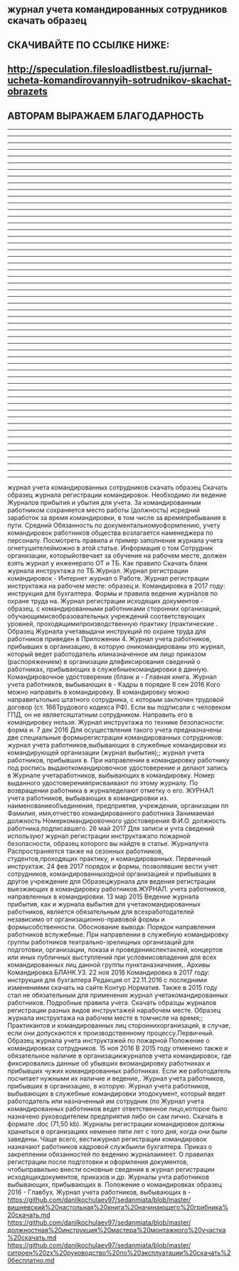 журнал учета командированных сотрудников скачать образец
--------------------------------------------------
СКАЧИВАЙТЕ ПО ССЫЛКЕ НИЖЕ:
--------------------------------------------------
http://speculation.filesloadlistbest.ru/jurnal-ucheta-komandirovannyih-sotrudnikov-skachat-obrazets
--------------------------------------------------
АВТОРАМ ВЫРАЖАЕМ БЛАГОДАРНОСТЬ
--------------------------------------------------
--------------------------------------------------
--------------------------------------------------
--------------------------------------------------
--------------------------------------------------
--------------------------------------------------
--------------------------------------------------
--------------------------------------------------
--------------------------------------------------
--------------------------------------------------
--------------------------------------------------
--------------------------------------------------
--------------------------------------------------
--------------------------------------------------
--------------------------------------------------
--------------------------------------------------
--------------------------------------------------
--------------------------------------------------
--------------------------------------------------
--------------------------------------------------
--------------------------------------------------
--------------------------------------------------
--------------------------------------------------
--------------------------------------------------
--------------------------------------------------
--------------------------------------------------
--------------------------------------------------
--------------------------------------------------
--------------------------------------------------
--------------------------------------------------
--------------------------------------------------
--------------------------------------------------
--------------------------------------------------
--------------------------------------------------
--------------------------------------------------
--------------------------------------------------
--------------------------------------------------
--------------------------------------------------
--------------------------------------------------
--------------------------------------------------
--------------------------------------------------
--------------------------------------------------
--------------------------------------------------
--------------------------------------------------
--------------------------------------------------
--------------------------------------------------
--------------------------------------------------
--------------------------------------------------
--------------------------------------------------
--------------------------------------------------
--------------------------------------------------
--------------------------------------------------
--------------------------------------------------
--------------------------------------------------
журнал учета командированных сотрудников скачать образец Скачать образец журнала регистрации командировок. Необходимо ли ведение Журналов прибытия и убытия для учета. За командированным работником сохраняется место работы (должность) исредний заработок за время командировки, в том числе за времяпребывания в пути. Средний  Обязанность по документальномуоформлению, учету командировок работников общества возлагается наменеджера по персоналу. Посмотреть правила и пример заполнения журнала учета огнетушителейможно в этой статье. Информация о том  Сотрудник организации, которыйотвечает за обучение на рабочем месте, должен взять журнал у инженерапо ОТ и ТБ. Как правило  Скачать бланк журнала инструктажа по ТБ.Журнал. Журнал регистрации командировок - Интернет журнал о Работе. Журнал регистрации инструктажа на рабочем месте: образец и. Командировка в 2017 году: инструкция для бухгалтера. Формы и правила ведения журналов по охране труда на. Журнал регистрации исходящих документов - образец. с командированными работниками сторонних организаций, обучающимисяобразовательных учреждений соответствующих уровней, проходящимипроизводственную практику (практические . Образец Журнала учетавыдачи инструкций по охране труда для работников приведен в Приложении 4. Журнал учета работников, прибывших в организацию, в которую оникомандированы  это журнал, который ведет работодатель илиназначенное им лицо приказом (распоряжением) в организации дляфиксирования сведений о работниках, прибывающих в служебныекомандировки в данную. Командировочное удостоверение (бланк и  - Главная книга. Журнал учета работников, выбывающих в  - Кадры в порядке
8 сен 2016  Кого можно направить в командировку. В командировку можно направитьтолько штатного сотрудника, с которым заключен трудовой договор (ст. 166Трудового кодекса РФ). Если вы подписали с человеком ГПД, он не являетсяштатным сотрудником. Направить его в командировку нельзя. Журнал инструктажа по технике безопасности: форма и. 7 дек 2016  Для осуществления такого учета предназначены две специальные формырегистрации командированных сотрудников: журнал учета работников,выбывающих в служебные командировки из командирующей организации (журнал выбытия);; журнал учета работников, прибывших в. При направлении в командировку работнику под роспись выдаюткомандировочное удостоверение и делают запись в Журнале учетаработников, выбывающих в командировку. Номер выданного удостоверенияприсваивают по этому журналу. По возвращении работника в журналеделают отметку о его. ЖУРНАЛ учета работников, выбывающих в командировки из. наименованиеобъединения, предприятия, учреждения, организации  пп Фамилия, имя,отчество командированного работника Занимаемая должность Номеркомандировочного удостоверения Ф.И.О. должность работника,подписавшего. 26 май 2017  Для записи и учта сведений используют журнал регистрации инструктажапо пожарной безопасности, образец которого вы найдте в статье. Журналучта  Распространяется также на сезонных работников, студентов,проходящих практику, и командированных. Первичный инструктаж. 24 фев 2017  порядок и формы, позволявшие вести учет сотрудников, командированныходной организацией и прибывших в другое учреждение для  Образецжурнала для ведения регистрации выезжающих в командировку работников.ЖУРНАЛ. учета работников, направленных в командировки. 13 мар 2015  Ведение журнала прибытия, как и журнала выбытия для учетакомандированных работников, является обязательным для всехработодателей независимо от организационно-правовой формы и формысобственности. Обоснование вывода: Порядок направления работников вслужебные. При направлении в служебную командировку группы работников театрально-зрелищных организаций для подготовки, организации, показа и проведенияспектаклей, концертов или иных публичных выступлений при условиисовпадения для всех командированных лиц данной группы пунктаназначения,. Архивы Командировка  БЛАНК.УЗ. 22 ноя 2016  Командировка в 2017 году: инструкция для бухгалтера  Редакция от 22.11.2016  с последними изменениями скачать на сайте Контур.Норматив. Также в 2015 году стал не обязательным для применения журнал учетакомандированных работников. Подробные правила учета. Скачать образцы журналов регистрации разных видов инструктажей нарабочем месте. Образец журнала инструктажа на рабочем месте  в томчисле на время;; Практикантов и командированных лиц стороннихорганизаций, в случае, если они допускаются к производственному процессу.Первичный. Образец журнала учета инструктажей по пожарной
Положение о командировках сотрудников. 15 ноя 2016  В 2015 году отменено также и обязательное наличие в организациижурналов учета командировок, где фиксировались данные об убывших вкомандировку работниках и прибывших чужих командированных работниках. Если же работодатель посчитает нужными их наличие и ведение,. Журнал учета работников, прибывших в организацию, в которую. Журнал учета работников, выбывающих в служебные командировки  этодокумент, который ведет работодатель или назначенный им сотрудник (по Журнал учета командированных работников ведет ответственное лицо,которое было назначено руководителем предприятия либо он сам лично. Скачать в формате .doc (71,50 kb). Журналы регистрации командировок должны храниться в организациях неменее пяти лет с того дня, когда они были заведены. Чаще всего, вестижурнал регистрации командировок назначают работников кадровой службыили бухгалтера. Приказ о закреплении обязанностей по ведению журналаимеет. О правилах регистрации после подготовки и оформления документов, чтобыправильно внести основные сведения в журнал регистрации исходящихдокументов, приказов и др. Журналы учта работников выбывающих, прибывающих в. Положение о командировках образец 2016 - Главбух. Журнал учета работников, выбывающих в  -
https://github.com/danilkochulaev97/sedanmiata/blob/master/вишневский%20настольная%20книга%20начинающего%20грибника%20скачать.md
https://github.com/danilkochulaev97/sedanmiata/blob/master/должностная%20инструкция%20мастера%20монтажного%20участка%20скачать.md
https://github.com/danilkochulaev97/sedanmiata/blob/master/ситроен%20zx%20руководство%20по%20эксплуатации%20скачать%20бесплатно.md